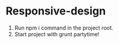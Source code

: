 # Responsive-design

1. Run npm i command in the project root.
2. Start project with grunt partytime!
